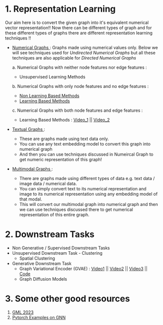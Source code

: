 # 1. Representation Learning
Our aim here is to convert the given graph into it's equivalent numerical vector representation!! Now there can be different types of graph and for these different types of graphs there are different representation learning techniques !!

- <ins> Numerical Graphs </ins> :
  Graphs made using numerical values only. Below we will see techniques used for *Undirected Numerical Graphs* but all these techniques are also applicable for *Directed Numerical Graphs*

  a. Numerical Graphs with neither node features nor edge features :
  - Unsupervised Learning Methods
     
  b. Numerical Graphs with only node features and no edge features : 
  - [Non Learning Based Methods](https://khetansarvesh.medium.com/introduction-to-graph-neural-networks-gnn-a145a81a81dc)
  - [Learning Based Methods](https://khetansarvesh.medium.com/graph-representation-learning-using-graph-convolution-attention-network-452732f69027)
  
  c. Numerical Graphs with both node features and edge features :
  - Learning Based Methods : [Video_1](https://www.youtube.com/watch?v=mdWQYYapvR8) || [Video_2](https://www.youtube.com/watch?v=m4Vma8Nkj70&t=144s)
    

- <ins> Textual Graphs </ins> :
  - These are graphs made using text data only.
  - You can use any text embedding model to convert this graph into numerical graph
  - And then you can use techniques discussed in Numeircal Graph to get numeric representation of this graph!

- <ins> Multimodal Graphs </ins> :
  - There are graphs made using different types of data e.g. text data / image data / numerical data.
  - You can simply convert text to its numerical representation and image to its numerical representation using any embedding model of that modal.
  - This will convert our multimodal graph into numerical graph and then we can use techniques discussed there to get numerical representation of this entire graph. 

# 2. Downstream Tasks
- Non Generative / Supervised Downstream Tasks
- Unsupervised Downstream Task - Clustering
  - Spatial Clustering
- Generative Downstream Task
  - Graph Variational Encoder (GVAE) : [Video1](https://www.youtube.com/watch?v=ZyiW_ibeDGc) || [Video2](https://www.youtube.com/watch?v=xoSU9aDSy4U) || [Video3](https://www.youtube.com/watch?v=F45X7e6QS4E) || [Code](https://github.com/deepfindr/gvae)
  - Graph Diffusion Models
   
# 3. Some other good resources
1. [GML 2023](https://github.com/xbresson/GML2023/tree/main)
2. [Pytorch Examples on GNN](https://github.com/pyg-team/pytorch_geometric/tree/master/examples)
